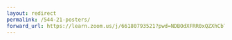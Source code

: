 ```yaml
---
layout: redirect
permalink: /544-21-posters/
forward_url: https://learn.zoom.us/j/66180793521?pwd=NDBOdXFRR0xQZXhCbTQyUE5xQjUwUT09
---
```




